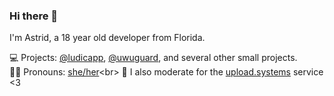 ### Hi there 👋

I'm Astrid, a 18 year old developer from Florida.

💻 Projects: [@ludicapp](https://github.com/ludicapp), [@uwuguard](https://github.com/uwuguard), and several other small projects.<br>
👩🏻 Pronouns: [she/her](https://pronouny.xyz/u/astrid_)<br>
📸 I also moderate for the [upload.systems](https://upload.systems/) service <3
